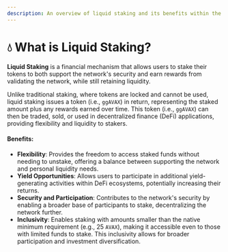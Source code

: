 ```yaml
---
description: An overview of liquid staking and its benefits within the GoGoPool ecosystem.
---
```


# 💧 What is Liquid Staking?

**Liquid Staking** is a financial mechanism that allows users to stake their tokens to both support the network's security and earn rewards from validating the network, while still retaining liquidity.

Unlike traditional staking, where tokens are locked and cannot be used, liquid staking issues a token (i.e., `ggAVAX`) in return, representing the staked amount plus any rewards earned over time. This token (i.e., `ggAVAX`) can then be traded, sold, or used in decentralized finance (DeFi) applications, providing flexibility and liquidity to stakers.

#### Benefits:

* **Flexibility**: Provides the freedom to access staked funds without needing to unstake, offering a balance between supporting the network and personal liquidity needs.
* **Yield Opportunities**: Allows users to participate in additional yield-generating activities within DeFi ecosystems, potentially increasing their returns.
* **Security and Participation**: Contributes to the network's security by enabling a broader base of participants to stake, decentralizing the network further.
* **Inclusivity**: Enables staking with amounts smaller than the native minimum requirement (e.g., 25 `AVAX`), making it accessible even to those with limited funds to stake. This inclusivity allows for broader participation and investment diversification.
